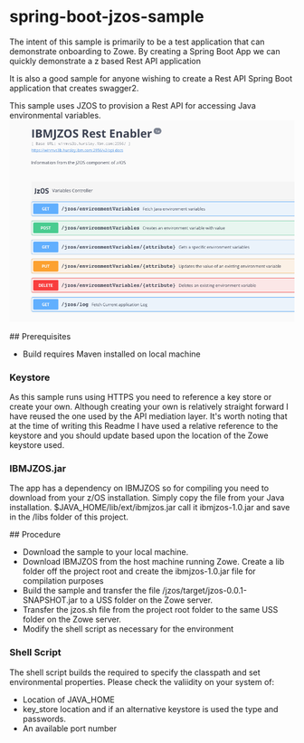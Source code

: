 # spring-boot-jzos-sample

The intent of this sample is primarily to be a test application that can demonstrate onboarding to Zowe. By creating a Spring Boot App we can quickly demonstrate a z based Rest API application 

It is also a good sample for anyone wishing to create a Rest API Spring Boot application that creates swagger2.

This sample uses JZOS to provision a Rest API for accessing Java environmental variables. 
![Image of swagger generated via Spring Boot](./images/Screenshot.png) 

## Prerequisites 

* Build requires Maven installed on local machine

### Keystore
As this sample runs using HTTPS you need to reference a key store or create your own. Although creating your own is relatively straight forward I have reused the one used by the API mediation layer. It's worth noting that at the time of writing this Readme I have used a relative reference to the keystore and you should update based upon the location of the Zowe keystore used. 
  
  
### IBMJZOS.jar
The app has a dependency on IBMJZOS so for compiling you need to download from your z/OS installation. Simply copy the file from your Java installation. $JAVA_HOME/lib/ext/ibmjzos.jar call it ibmjzos-1.0.jar and save in the /libs folder of this project.  

## Procedure

* Download the sample to your local machine. 
* Download IBMJZOS from the host machine running Zowe. Create a lib folder off the project root and create the ibmjzos-1.0.jar file for compilation purposes
* Build the sample and transfer the file /jzos/target/jzos-0.0.1-SNAPSHOT.jar to a USS folder on the Zowe server.
* Transfer the jzos.sh file from the project root folder to the same USS folder on the Zowe server.
* Modify the shell script as necessary for the environment

### Shell Script

The shell script builds the required to specify the classpath and set environmental properties. Please check the valiidity on your system of:
* Location of JAVA_HOME
* key_store location and if an alternative keystore is used the type and passwords.
* An available port number
 
